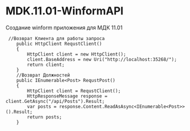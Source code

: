 # MDK.11.01-WinformAPI
Создание winform приложения для МДК 11.01

     //Возврат Клиента для работы запроса
        public HttpClient RequstClient()
        {
            HttpClient client = new HttpClient();
            client.BaseAddress = new Uri("http://localhost:35268/");
            return client;
        }
        //Возврат Должностей
        public IEnumerable<Post> RequstPost()
        {
            HttpClient client = RequstClient();
            HttpResponseMessage response = client.GetAsync("/api/Posts").Result;
            var posts = response.Content.ReadAsAsync<IEnumerable<Post>>().Result;
            return posts;
        }
